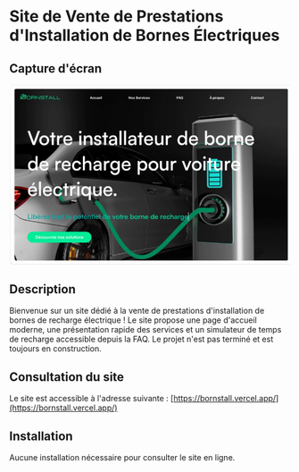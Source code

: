 # Site de Vente de Prestations d'Installation de Bornes Électriques

## Capture d'écran

![Capture d'écran du site](preview.png)

## Description

Bienvenue sur un site dédié à la vente de prestations d'installation de bornes de recharge électrique ! Le site propose une page d'accueil moderne, une présentation rapide des services et un simulateur de temps de recharge accessible depuis la FAQ. Le projet n'est pas terminé et est toujours en construction.

## Consultation du site

Le site est accessible à l'adresse suivante : [https://bornstall.vercel.app/](https://bornstall.vercel.app/)

## Installation

Aucune installation nécessaire pour consulter le site en ligne. 
